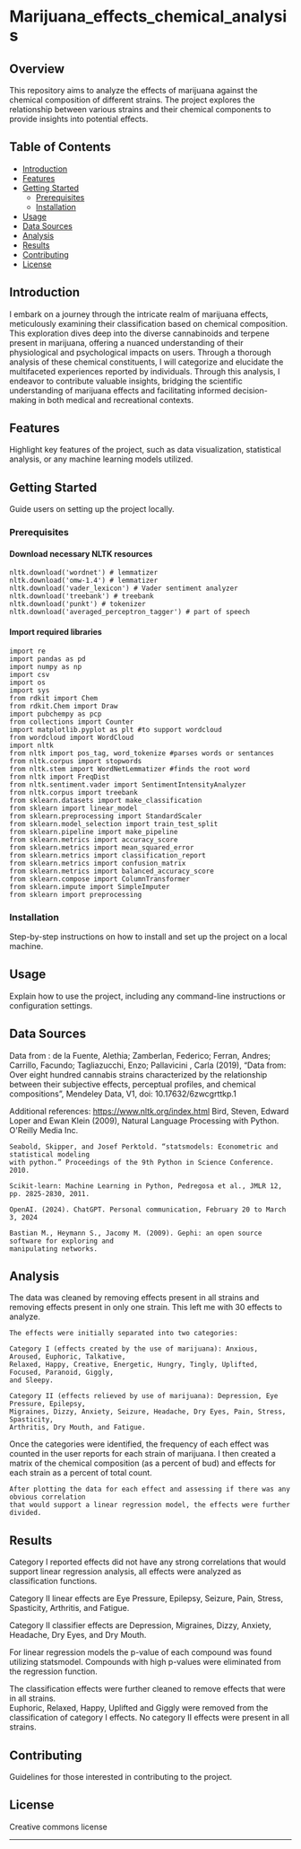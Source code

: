 # Marijuana_effects_chemical_analysis

## Overview

This repository aims to analyze the effects of marijuana against the chemical composition of different strains. The project explores the relationship between various strains and their chemical components to provide insights into potential effects.

## Table of Contents

- [Introduction](#introduction)
- [Features](#features)
- [Getting Started](#getting-started)
  - [Prerequisites](#prerequisites)
  - [Installation](#installation)
- [Usage](#usage)
- [Data Sources](#data-sources)
- [Analysis](#analysis)
- [Results](#results)
- [Contributing](#contributing)
- [License](#license)

## Introduction

I embark on a journey through the intricate realm of marijuana effects, meticulously examining
    their classification based on chemical composition. This exploration dives deep into the 
    diverse cannabinoids and terpene present in marijuana, offering a nuanced understanding 
    of their physiological and psychological impacts on users. Through a thorough analysis of 
    these chemical constituents, I will categorize and elucidate the multifaceted experiences 
    reported by individuals. Through this analysis, I endeavor to contribute valuable insights, 
    bridging the scientific understanding of marijuana effects and facilitating informed 
    decision-making in both medical and recreational contexts. 
    
## Features

Highlight key features of the project, such as data visualization, statistical analysis, or any machine learning models utilized.

## Getting Started

Guide users on setting up the project locally.

### Prerequisites
  
#### Download necessary NLTK resources
    nltk.download('wordnet') # lemmatizer
    nltk.download('omw-1.4') # lemmatizer
    nltk.download('vader_lexicon') # Vader sentiment analyzer
    nltk.download('treebank') # treebank
    nltk.download('punkt') # tokenizer
    nltk.download('averaged_perceptron_tagger') # part of speech
    
#### Import required libraries
    import re
    import pandas as pd
    import numpy as np
    import csv
    import os
    import sys
    from rdkit import Chem
    from rdkit.Chem import Draw
    import pubchempy as pcp
    from collections import Counter
    import matplotlib.pyplot as plt #to support wordcloud
    from wordcloud import WordCloud
    import nltk
    from nltk import pos_tag, word_tokenize #parses words or sentances
    from nltk.corpus import stopwords
    from nltk.stem import WordNetLemmatizer #finds the root word
    from nltk import FreqDist
    from nltk.sentiment.vader import SentimentIntensityAnalyzer
    from nltk.corpus import treebank
    from sklearn.datasets import make_classification
    from sklearn import linear_model
    from sklearn.preprocessing import StandardScaler
    from sklearn.model_selection import train_test_split
    from sklearn.pipeline import make_pipeline
    from sklearn.metrics import accuracy_score
    from sklearn.metrics import mean_squared_error
    from sklearn.metrics import classification_report
    from sklearn.metrics import confusion_matrix
    from sklearn.metrics import balanced_accuracy_score
    from sklearn.compose import ColumnTransformer 
    from sklearn.impute import SimpleImputer
    from sklearn import preprocessing
    
### Installation

Step-by-step instructions on how to install and set up the project on a local machine.

## Usage

Explain how to use the project, including any command-line instructions or configuration settings.

## Data Sources

Data from :   de la Fuente, Alethia;  Zamberlan, Federico; Ferran, Andres;  Carrillo, Facundo; 
    Tagliazucchi, Enzo;  Pallavicini , Carla (2019), “Data from: Over eight hundred cannabis 
    strains characterized by the relationship between their subjective effects, perceptual 
    profiles, and chemical compositions”, Mendeley Data, V1, doi: 10.17632/6zwcgrttkp.1
    
Additional references:
    https://www.nltk.org/index.html Bird, Steven, Edward Loper and Ewan Klein (2009), Natural 
    Language Processing with Python. O'Reilly Media Inc.
    
    Seabold, Skipper, and Josef Perktold. “statsmodels: Econometric and statistical modeling 
    with python.” Proceedings of the 9th Python in Science Conference. 2010.
    
    Scikit-learn: Machine Learning in Python, Pedregosa et al., JMLR 12, pp. 2825-2830, 2011.

    OpenAI. (2024). ChatGPT. Personal communication, February 20 to March 3, 2024

    Bastian M., Heymann S., Jacomy M. (2009). Gephi: an open source software for exploring and
    manipulating networks.

    
## Analysis

The data was cleaned by removing effects present in all strains and removing effects present in only one strain.  This left me with 30 effects to analyze.

    The effects were initially separated into two categories:

    Category I (effects created by the use of marijuana): Anxious, Aroused, Euphoric, Talkative, 
    Relaxed, Happy, Creative, Energetic, Hungry, Tingly, Uplifted, Focused, Paranoid, Giggly, 
    and Sleepy.

    Category II (effects relieved by use of marijuana): Depression, Eye Pressure, Epilepsy, 
    Migraines, Dizzy, Anxiety, Seizure, Headache, Dry Eyes, Pain, Stress, Spasticity, 
    Arthritis, Dry Mouth, and Fatigue.
    
Once the categories were identified, the frequency of each effect was counted in the user 
    reports for each strain of marijuana.  I then created a matrix of the chemical composition
    (as a percent of bud) and effects for each strain as a percent of total count.

    After plotting the data for each effect and assessing if there was any obvious correlation
    that would support a linear regression model, the effects were further divided.
    

## Results

Category I reported effects did not have any strong correlations that would support linear 
    regression analysis, all effects were  analyzed as classification functions.

Category II linear effects are Eye Pressure, Epilepsy, Seizure, Pain, Stress, Spasticity, 
    Arthritis, and Fatigue.

Category II classifier effects are Depression, Migraines, Dizzy, Anxiety, Headache, Dry 
    Eyes, and Dry Mouth.

For linear regression models the p-value of each compound was found utilizing statsmodel. 
    Compounds with high p-values were eliminated from the regression function.
    
The classification effects were further cleaned to remove effects that were in all strains.  
    Euphoric, Relaxed, Happy, Uplifted and Giggly were removed from the classification of 
    category I effects. No category II effects were present in all strains.

## Contributing

Guidelines for those interested in contributing to the project.

## License

Creative commons license

---

